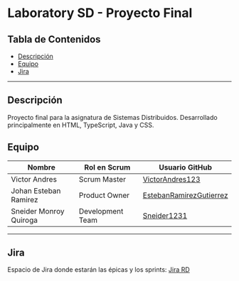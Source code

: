 # Laboratory SD - Proyecto Final

## Tabla de Contenidos
- [Descripción](#descripción)
- [Equipo](#equipo)
- [Jira](#jira)

---

## Descripción
Proyecto final para la asignatura de Sistemas Distribuidos. Desarrollado principalmente en HTML, TypeScript, Java y CSS.

## Equipo
| Nombre                      | Rol en Scrum      | Usuario GitHub                                                    |
|-----------------------------|------------------|-------------------------------------------------------------------|
| Victor Andres               | Scrum Master     | [VictorAndres123](https://github.com/VictorAndres123)             |
| Johan Esteban Ramirez       | Product Owner    | [EstebanRamirezGutierrez](https://github.com/EstebanRamirezGutierrez) |
| Sneider Monroy Quiroga      | Development Team | [Sneider1231](https://github.com/Sneider1231)                     |

---

## Jira
Espacio de Jira donde estarán las épicas y los sprints: [Jira RD](https://solitariodevs.atlassian.net/jira/software/projects/RD/summary) 
